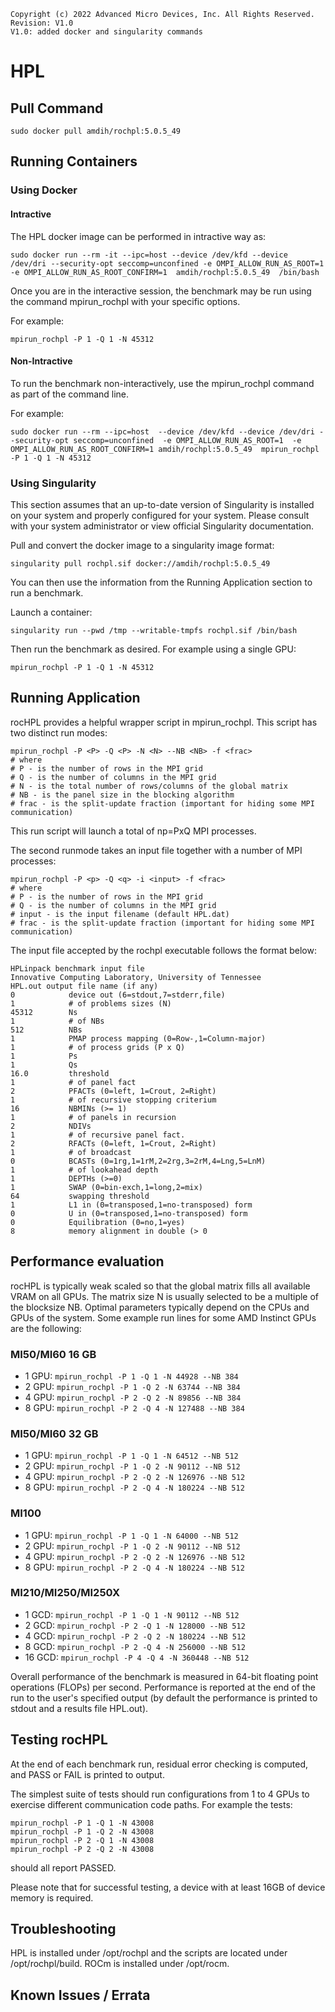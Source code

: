 ```
Copyright (c) 2022 Advanced Micro Devices, Inc. All Rights Reserved.
Revision: V1.0
V1.0: added docker and singularity commands
```
# HPL

## Pull Command

```
sudo docker pull amdih/rochpl:5.0.5_49
```
## Running Containers

### Using Docker 
#### Intractive 
The HPL docker image can be performed in intractive way as:
``` 
sudo docker run --rm -it --ipc=host --device /dev/kfd --device /dev/dri --security-opt seccomp=unconfined -e OMPI_ALLOW_RUN_AS_ROOT=1  -e OMPI_ALLOW_RUN_AS_ROOT_CONFIRM=1  amdih/rochpl:5.0.5_49  /bin/bash
```
Once you are in the interactive session, the benchmark may be run using the command mpirun_rochpl with your specific options.

For example:
```
mpirun_rochpl -P 1 -Q 1 -N 45312
```
#### Non-Intractive
To run the benchmark non-interactively, use the mpirun_rochpl command as part of the command line.

For example:
```
sudo docker run --rm --ipc=host  --device /dev/kfd --device /dev/dri --security-opt seccomp=unconfined  -e OMPI_ALLOW_RUN_AS_ROOT=1  -e OMPI_ALLOW_RUN_AS_ROOT_CONFIRM=1 amdih/rochpl:5.0.5_49  mpirun_rochpl -P 1 -Q 1 -N 45312
```
### Using Singularity
This section assumes that an up-to-date version of Singularity is installed on your system and properly configured for your system. Please consult with your system administrator or view official Singularity documentation.

Pull and convert the docker image to a singularity image format:
```
singularity pull rochpl.sif docker://amdih/rochpl:5.0.5_49
```
You can then use the information from the Running Application section to run a benchmark.

Launch a container:
```
singularity run --pwd /tmp --writable-tmpfs rochpl.sif /bin/bash
```
Then run the benchmark as desired. For example using a single GPU:
```
mpirun_rochpl -P 1 -Q 1 -N 45312
```
## Running Application

rocHPL provides a helpful wrapper script in mpirun_rochpl. This script has two distinct run modes:
```
mpirun_rochpl -P <P> -Q <P> -N <N> --NB <NB> -f <frac>
# where
# P - is the number of rows in the MPI grid
# Q - is the number of columns in the MPI grid
# N - is the total number of rows/columns of the global matrix
# NB - is the panel size in the blocking algorithm
# frac - is the split-update fraction (important for hiding some MPI communication)
```
This run script will launch a total of np=PxQ MPI processes.

The second runmode takes an input file together with a number of MPI processes:
```
mpirun_rochpl -P <p> -Q <q> -i <input> -f <frac>
# where
# P - is the number of rows in the MPI grid
# Q - is the number of columns in the MPI grid
# input - is the input filename (default HPL.dat)
# frac - is the split-update fraction (important for hiding some MPI communication)
```
The input file accepted by the rochpl executable follows the format below:
```
HPLinpack benchmark input file
Innovative Computing Laboratory, University of Tennessee
HPL.out output file name (if any)
0            device out (6=stdout,7=stderr,file)
1            # of problems sizes (N)
45312        Ns
1            # of NBs
512          NBs
1            PMAP process mapping (0=Row-,1=Column-major)
1            # of process grids (P x Q)
1            Ps
1            Qs
16.0         threshold
1            # of panel fact
2            PFACTs (0=left, 1=Crout, 2=Right)
1            # of recursive stopping criterium
16           NBMINs (>= 1)
1            # of panels in recursion
2            NDIVs
1            # of recursive panel fact.
2            RFACTs (0=left, 1=Crout, 2=Right)
1            # of broadcast
0            BCASTs (0=1rg,1=1rM,2=2rg,3=2rM,4=Lng,5=LnM)
1            # of lookahead depth
1            DEPTHs (>=0)
1            SWAP (0=bin-exch,1=long,2=mix)
64           swapping threshold
1            L1 in (0=transposed,1=no-transposed) form
0            U in (0=transposed,1=no-transposed) form
0            Equilibration (0=no,1=yes)
8            memory alignment in double (> 0
```
## Performance evaluation
rocHPL is typically weak scaled so that the global matrix fills all available VRAM on all GPUs. The matrix size N is usually selected to be a multiple of the blocksize NB. Optimal parameters typically depend on the CPUs and GPUs of the system. Some example run lines for some AMD Instinct GPUs are the following:

### MI50/MI60 16 GB
* 1 GPU: 
```mpirun_rochpl -P 1 -Q 1 -N 44928 --NB 384```
* 2 GPU: 
```mpirun_rochpl -P 1 -Q 2 -N 63744 --NB 384```
* 4 GPU: 
```mpirun_rochpl -P 2 -Q 2 -N 89856 --NB 384```
* 8 GPU: 
```mpirun_rochpl -P 2 -Q 4 -N 127488 --NB 384```

### MI50/MI60 32 GB
* 1 GPU: 
```mpirun_rochpl -P 1 -Q 1 -N 64512 --NB 512```
* 2 GPU: 
```mpirun_rochpl -P 1 -Q 2 -N 90112 --NB 512```
* 4 GPU: 
```mpirun_rochpl -P 2 -Q 2 -N 126976 --NB 512```
* 8 GPU: 
```mpirun_rochpl -P 2 -Q 4 -N 180224 --NB 512```

### MI100
* 1 GPU: 
```mpirun_rochpl -P 1 -Q 1 -N 64000 --NB 512```
* 2 GPU: 
```mpirun_rochpl -P 1 -Q 2 -N 90112 --NB 512```
* 4 GPU: 
```mpirun_rochpl -P 2 -Q 2 -N 126976 --NB 512```
* 8 GPU: 
```mpirun_rochpl -P 2 -Q 4 -N 180224 --NB 512```

### MI210/MI250/MI250X
* 1 GCD: 
```mpirun_rochpl -P 1 -Q 1 -N 90112 --NB 512```
* 2 GCD: 
```mpirun_rochpl -P 2 -Q 1 -N 128000 --NB 512```
* 4 GCD: 
```mpirun_rochpl -P 2 -Q 2 -N 180224 --NB 512```
* 8 GCD: 
```mpirun_rochpl -P 2 -Q 4 -N 256000 --NB 512```
* 16 GCD: 
```mpirun_rochpl -P 4 -Q 4 -N 360448 --NB 512```

Overall performance of the benchmark is measured in 64-bit floating point operations (FLOPs) per second. Performance is reported at the end of the run to the user's specified output (by default the performance is printed to stdout and a results file HPL.out).

## Testing rocHPL
At the end of each benchmark run, residual error checking is computed, and PASS or FAIL is printed to output.

The simplest suite of tests should run configurations from 1 to 4 GPUs to exercise different communication code paths. For example the tests:
```
mpirun_rochpl -P 1 -Q 1 -N 43008
mpirun_rochpl -P 1 -Q 2 -N 43008
mpirun_rochpl -P 2 -Q 1 -N 43008
mpirun_rochpl -P 2 -Q 2 -N 43008
```
should all report PASSED.

Please note that for successful testing, a device with at least 16GB of device memory is required.

## Troubleshooting

HPL is installed under /opt/rochpl and the scripts are located under /opt/rochpl/build.
ROCm is installed under /opt/rocm.

## Known Issues / Errata




